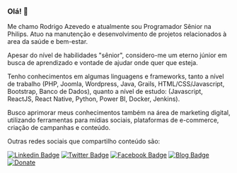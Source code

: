 ### Olá! 👋

Me chamo Rodrigo Azevedo e atualmente sou Programador Sênior na Philips. Atuo na manutenção e desenvolvimento de projetos relacionados à area da saúde e bem-estar. 

Apesar do nível de habilidades "sênior", considero-me um eterno júnior em busca de aprendizado e vontade de ajudar onde quer que esteja.

Tenho conhecimentos em algumas linguagens e frameworks, tanto a nível de trabalho (PHP, Joomla, Wordpress, Java, Grails, HTML/CSS/Javascript, Bootstrap, Banco de Dados), quanto a nível de estudo: (Javascript, ReactJS, React Native, Python, Power BI, Docker, Jenkins).

Busco aprimorar meus conhecimentos também na área de marketing digital, utilizando ferramentas para mídias sociais, plataformas de e-commerce, criação de campanhas e conteúdo.

Outras redes sociais que compartilho conteúdo são:

[![Linkedin Badge](https://img.shields.io/badge/-LinkedIn-blue?style=flat-square&logo=Linkedin&logoColor=white&link=https://www.linkedin.com/in/razevedocosta14)](https://www.linkedin.com/in/rodrigoazevedo14/)
[![Twitter Badge](https://img.shields.io/badge/-Twitter-1ca0f1?style=flat-square&labelColor=1ca0f1&logo=twitter&logoColor=white&link=https://twitter.com/razevedocosta)](https://twitter.com/razevedocosta)
[![Facebook Badge](https://img.shields.io/badge/-Facebook-darkblue?style=flat-square&logo=Facebook&logoColor=white&link=https://www.facebook.com/razevedocosta)](https://www.facebook.com/razevedocosta)
[![Blog Badge](https://img.shields.io/badge/Blog-depoisdomeio-black)](https://depoisdomeio.com/)
[![Donate](https://img.shields.io/badge/$-formuladastiaras-ff69b4.svg?style=flat)](http://formuladastiaras.com.br/)

<!--
**razevedocosta/razevedocosta** is a ✨ _special_ ✨ repository because its `README.md` (this file) appears on your GitHub profile.

Here are some ideas to get you started:

- 🔭 I’m currently working on ...
-  I’m currently learning ...
- 👯 I’m looking to collaborate on ...
-  I’m looking for help with ...
-  Ask me about ...
- 📫 How to reach me: ...
-  Pronouns: ...
- ⚡ Fun fact: ...
-->
